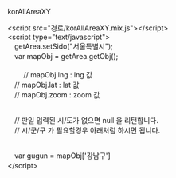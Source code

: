 korAllAreaXY



&lt;script src="경로/korAllAreaXY.mix.js"&gt;&lt;/script&gt;<br/>
&lt;script type="text/javascript"&gt;<br/>
　getArea.setSido("서울특별시"); <br/>
　var mapObj = getArea.getObj(); <br/><br/>
　 
　// mapObj.lng : lng 값 <br/>
　// mapObj.lat : lat 값 <br/>
　// mapObj.zoom : zoom 값 <br/><br/>

　// 만일 입력된 시/도가 없으면 null 을 리턴합니다. <br/>
　// 시/군/구 가 필요할경우 아래처럼 하시면 됩니다. <br/><br/>

　var gugun = mapObj['강남구']<br/>
&lt;/script&gt;　
